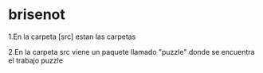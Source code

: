 # brisenot 
1.En la carpeta [src] estan las carpetas


2.En la carpeta src viene un paquete llamado "puzzle" donde se encuentra el trabajo puzzle
